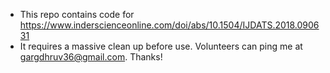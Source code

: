 - This repo contains code for 
https://www.inderscienceonline.com/doi/abs/10.1504/IJDATS.2018.090631
- It requires a massive clean up before use. Volunteers can ping me at gargdhruv36@gmail.com. Thanks!
